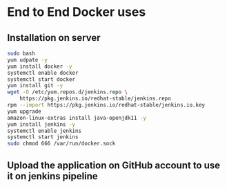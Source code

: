 # End to End Docker uses


## Installation on server
```sh
sudo bash
yum udpate -y
yum install docker -y
systemctl enable docker
systemctl start docker
yum install git -y
wget -O /etc/yum.repos.d/jenkins.repo \
    https://pkg.jenkins.io/redhat-stable/jenkins.repo
rpm --import https://pkg.jenkins.io/redhat-stable/jenkins.io.key
yum upgrade
amazon-linux-extras install java-openjdk11 -y
yum install jenkins -y
systemctl enable jenkins
systemctl start jenkins
sudo chmod 666 /var/run/docker.sock
```

## Upload the application on GitHub account to use it on jenkins pipeline
